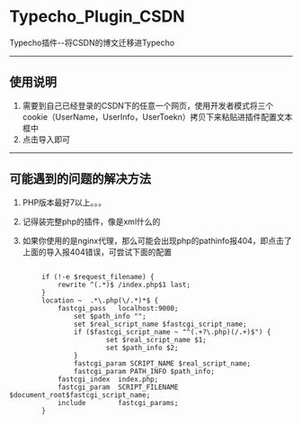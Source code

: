 # Typecho_Plugin_CSDN
Typecho插件--将CSDN的博文迁移进Typecho

---

## 使用说明

1. 需要到自己已经登录的CSDN下的任意一个网页，使用开发者模式将三个cookie（UserName，UserInfo，UserToekn）拷贝下来粘贴进插件配置文本框中
2. 点击导入即可


----

## 可能遇到的问题的解决方法
1. PHP版本最好7以上。。。

2. 记得装完整php的插件，像是xml什么的

3. 如果你使用的是nginx代理，那么可能会出现php的pathinfo报404，即点击了上面的导入报404错误，可尝试下面的配置

```      

        if (!-e $request_filename) {
            rewrite ^(.*)$ /index.php$1 last;
        }
        location ~  .*\.php(\/.*)*$ {
            fastcgi_pass   localhost:9000;
                set $path_info "";
                set $real_script_name $fastcgi_script_name;
                if ($fastcgi_script_name ~ "^(.+?\.php)(/.+)$") {
                        set $real_script_name $1;
                        set $path_info $2;
                }
                fastcgi_param SCRIPT_NAME $real_script_name;
                fastcgi_param PATH_INFO $path_info;
            fastcgi_index  index.php;
            fastcgi_param  SCRIPT_FILENAME  $document_root$fastcgi_script_name;
            include        fastcgi_params;
        }
        
```
